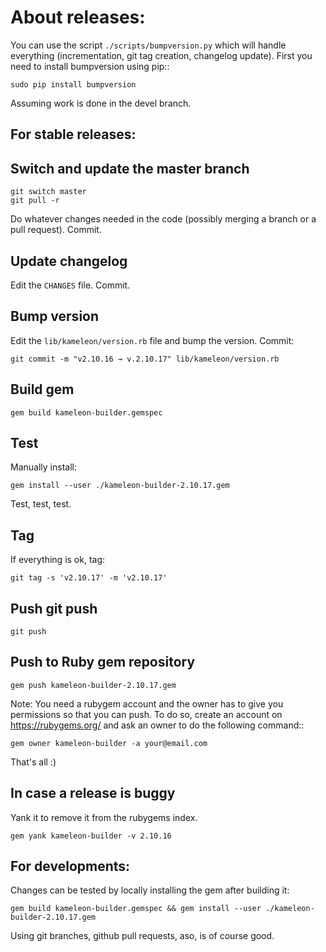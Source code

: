 About releases:
===============
You can use the script ``./scripts/bumpversion.py`` which will handle
everything (incrementation, git tag creation, changelog update).
First you need to install bumpversion using pip::
```
sudo pip install bumpversion
```
Assuming work is done in the devel branch.

For stable releases:
--------------------

## Switch and update the master branch
```
git switch master
git pull -r
```
Do whatever changes needed in the code (possibly merging a branch or a pull request).
Commit.

## Update changelog
Edit the `CHANGES` file.
Commit.

## Bump version
Edit the `lib/kameleon/version.rb` file and bump the version.
Commit:
```
git commit -m "v2.10.16 → v.2.10.17" lib/kameleon/version.rb
```

## Build gem
```
gem build kameleon-builder.gemspec
```

## Test
Manually install:
```
gem install --user ./kameleon-builder-2.10.17.gem
```
Test, test, test.

## Tag
If everything is ok, tag:
```
git tag -s 'v2.10.17' -m 'v2.10.17'
```

## Push git push
```
git push
```


## Push to Ruby gem repository
```
gem push kameleon-builder-2.10.17.gem
```

Note: You need a rubygem account and the owner has to give you permissions so that you can push.
To do so, create an account on https://rubygems.org/ and ask an owner to do
the following command::

```
gem owner kameleon-builder -a your@email.com
```

That's all :)

## In case a release is buggy
Yank it to remove it from the rubygems index.
```
gem yank kameleon-builder -v 2.10.16
```

For developments:
-----------------

Changes can be tested by locally installing the gem after building it:
```
gem build kameleon-builder.gemspec && gem install --user ./kameleon-builder-2.10.17.gem
```

Using git branches, github pull requests, aso, is of course good.
